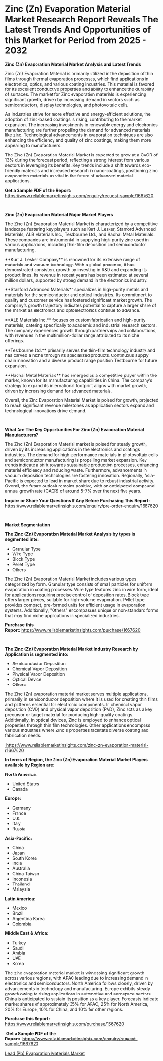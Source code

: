 <p><h1>Zinc (Zn) Evaporation Material Market Research Report Reveals The Latest Trends And Opportunities of this Market for Period from 2025 - 2032</h1></p><p><strong>Zinc (Zn) Evaporation Material Market Analysis and Latest Trends</strong></p>
<p><p>Zinc (Zn) Evaporation Material is primarily utilized in the deposition of thin films through thermal evaporation processes, which find applications in electronics, optics, and various coating industries. This material is favored for its excellent conductive properties and ability to enhance the durability of surfaces. The market for Zinc evaporation materials is experiencing significant growth, driven by increasing demand in sectors such as semiconductors, display technologies, and photovoltaic cells. </p><p>As industries strive for more effective and energy-efficient solutions, the adoption of zinc-based coatings is rising, contributing to the market expansion. The increasing investments in renewable energy and electronics manufacturing are further propelling the demand for advanced materials like zinc. Technological advancements in evaporation techniques are also enhancing the efficiency and quality of zinc coatings, making them more appealing to manufacturers.</p><p>The Zinc (Zn) Evaporation Material Market is expected to grow at a CAGR of 13% during the forecast period, reflecting a strong interest from various sectors in leveraging its benefits. Key trends include a shift towards eco-friendly materials and increased research in nano-coatings, positioning zinc evaporation materials as vital in the future of advanced material applications.</p></p>
<p><strong>Get a Sample PDF of the Report:&nbsp;</strong> <a href="https://www.reliablemarketinsights.com/enquiry/request-sample/1667620?utm_campaign=3583&utm_medium=2&utm_source=Github&utm_content=ia&utm_term=02042025&utm_id=zinc-zn-evaporation-material">https://www.reliablemarketinsights.com/enquiry/request-sample/1667620</a></p>
<p>&nbsp;</p>
<p><strong>Zinc (Zn) Evaporation Material Major Market Players</strong></p>
<p><p>The Zinc (Zn) Evaporation Material Market is characterized by a competitive landscape featuring key players such as Kurt J. Lesker, Stanford Advanced Materials, ALB Materials Inc., Testbourne Ltd., and Haohai Metal Materials. These companies are instrumental in supplying high-purity zinc used in various applications, including thin-film deposition and semiconductor manufacturing.</p><p>**Kurt J. Lesker Company** is renowned for its extensive range of materials and vacuum technology. With a global presence, it has demonstrated consistent growth by investing in R&D and expanding its product lines. Its revenue in recent years has been estimated at several million dollars, supported by strong demand in the electronics industry.</p><p>**Stanford Advanced Materials** specializes in high-purity metals and materials for the semiconductor and optical industries. Its commitment to quality and customer service has fostered significant market growth. The company’s growth trajectory indicates potential to capture a larger share of the market as electronics and optoelectronics continue to advance.</p><p>**ALB Materials Inc.** focuses on custom fabrication and high-purity materials, catering specifically to academic and industrial research sectors. The company experiences growth through partnerships and collaborations, with revenues in the multimillion-dollar range attributed to its niche offerings.</p><p>**Testbourne Ltd.** primarily serves the thin-film technology industry and has carved a niche through its specialized products. Continuous supply chain innovation and a diverse product range position Testbourne for future expansion.</p><p>**Haohai Metal Materials** has emerged as a competitive player within the market, known for its manufacturing capabilities in China. The company’s strategy to expand its international footprint aligns with market growth, driven by increasing demand for advanced materials.</p><p>Overall, the Zinc Evaporation Material Market is poised for growth, projected to reach significant revenue milestones as application sectors expand and technological innovations drive demand.</p></p>
<p>&nbsp;</p>
<p><strong>What Are The Key Opportunities For Zinc (Zn) Evaporation Material Manufacturers?</strong></p>
<p><p>The Zinc (Zn) Evaporation Material market is poised for steady growth, driven by its increasing applications in the electronics and coatings industries. The demand for high-performance materials in photovoltaic cells and semiconductor manufacturing is propelling market expansion. Key trends indicate a shift towards sustainable production processes, enhancing material efficiency and reducing waste. Furthermore, advancements in vacuum deposition technologies are fostering innovation. Regionally, Asia-Pacific is expected to lead in market share due to robust industrial activity. Overall, the future outlook remains positive, with an anticipated compound annual growth rate (CAGR) of around 5-7% over the next five years.</p></p>
<p><strong>Inquire or Share Your Questions If Any Before Purchasing This Report:</strong> <a href="https://www.reliablemarketinsights.com/enquiry/pre-order-enquiry/1667620?utm_campaign=3583&utm_medium=2&utm_source=Github&utm_content=ia&utm_term=02042025&utm_id=zinc-zn-evaporation-material">https://www.reliablemarketinsights.com/enquiry/pre-order-enquiry/1667620</a></p>
<p>&nbsp;</p>
<p><strong>Market Segmentation</strong></p>
<p><strong>The Zinc (Zn) Evaporation Material Market Analysis by types is segmented into:</strong></p>
<p><ul><li>Granular Type</li><li>Wire Type</li><li>Block Type</li><li>Pellet Type</li><li>Others</li></ul></p>
<p><p>The Zinc (Zn) Evaporation Material Market includes various types categorized by form. Granular type consists of small particles for uniform evaporation in coating processes. Wire type features zinc in wire form, ideal for applications requiring precise control of deposition rates. Block type offers larger pieces, suitable for high-volume evaporation. Pellet type provides compact, pre-formed units for efficient usage in evaporation systems. Additionally, "Others" encompasses unique or non-standard forms that may find niche applications in specialized industries.</p></p>
<p><strong>Purchase this Report:&nbsp;</strong><a href="https://www.reliablemarketinsights.com/purchase/1667620?utm_campaign=3583&utm_medium=2&utm_source=Github&utm_content=ia&utm_term=02042025&utm_id=zinc-zn-evaporation-material">https://www.reliablemarketinsights.com/purchase/1667620</a></p>
<p>&nbsp;</p>
<p><strong>The Zinc (Zn) Evaporation Material Market Industry Research by Application is segmented into:</strong></p>
<p><ul><li>Semiconductor Deposition</li><li>Chemical Vapor Deposition</li><li>Physical Vapor Deposition</li><li>Optical Device</li><li>Others</li></ul></p>
<p><p>The Zinc (Zn) evaporation material market serves multiple applications, primarily in semiconductor deposition where it is used for creating thin films and patterns essential for electronic components. In chemical vapor deposition (CVD) and physical vapor deposition (PVD), Zinc acts as a key precursor or target material for producing high-quality coatings. Additionally, in optical devices, Zinc is employed to enhance optical properties through thin film technologies. Other applications encompass various industries where Zinc's properties facilitate diverse coating and fabrication needs.</p></p>
<p><a href="https://www.reliablemarketinsights.com/zinc-zn-evaporation-material-r1667620?utm_campaign=3583&utm_medium=2&utm_source=Github&utm_content=ia&utm_term=02042025&utm_id=zinc-zn-evaporation-material">&nbsp;https://www.reliablemarketinsights.com/zinc-zn-evaporation-material-r1667620</a></p>
<p><strong>In terms of Region, the Zinc (Zn) Evaporation Material Market Players available by Region are:</strong></p>
<p>
    <p> <strong> North America: </strong>
        <ul>
            <li>United States</li>
            <li>Canada</li>
        </ul>
        </p> 
    <p> <strong> Europe: </strong>
        <ul>
            <li>Germany</li>
            <li>France</li>
            <li>U.K.</li>
            <li>Italy</li>
            <li>Russia</li>
        </ul>
        </p> 
    <p> <strong> Asia-Pacific: </strong>
        <ul>
            <li>China</li>
            <li>Japan</li>
            <li>South Korea</li>
            <li>India</li>
            <li>Australia</li>
            <li>China Taiwan</li>
            <li>Indonesia</li>
            <li>Thailand</li>
            <li>Malaysia</li>
        </ul>
        </p> 
    <p> <strong> Latin America: </strong>
        <ul>
            <li>Mexico</li>
            <li>Brazil</li>
            <li>Argentina Korea</li>
            <li>Colombia</li>
        </ul>
        </p> 
    <p> <strong> Middle East & Africa: </strong>
        <ul>
            <li>Turkey</li>
            <li>Saudi</li>
            <li>Arabia</li>
            <li>UAE</li>
            <li>Korea</li>
        </ul>
    </p>
    </p>
<p><p>The zinc evaporation material market is witnessing significant growth across various regions, with APAC leading due to increasing demand in electronics and semiconductors. North America follows closely, driven by advancements in technology and manufacturing. Europe exhibits steady growth owing to rising applications in automotive and aerospace sectors. China is anticipated to sustain its position as a key player. Forecasts indicate market shares of approximately 35% for APAC, 25% for North America, 20% for Europe, 10% for China, and 10% for other regions.</p></p>
<p><strong>Purchase this Report: </strong><a href="https://www.reliablemarketinsights.com/purchase/1667620?utm_campaign=3583&utm_medium=2&utm_source=Github&utm_content=ia&utm_term=02042025&utm_id=zinc-zn-evaporation-material">https://www.reliablemarketinsights.com/purchase/1667620</a></p>
<p>&nbsp;<strong>Get a Sample PDF of the Report:&nbsp;&nbsp;</strong><a href="https://www.reliablemarketinsights.com/enquiry/request-sample/1667620?utm_campaign=3583&utm_medium=2&utm_source=Github&utm_content=ia&utm_term=02042025&utm_id=zinc-zn-evaporation-material">https://www.reliablemarketinsights.com/enquiry/request-sample/1667620</a></p>
<p><strong></strong></p>
<p><p><a href="https://github.com/lecaneidreks/Market-Research-Report-List-1/blob/main/lead-pb-evaporation-materials-market.md?utm_campaign=3583&utm_medium=2&utm_source=Github&utm_content=ia&utm_term=02042025&utm_id=zinc-zn-evaporation-material">Lead (Pb) Evaporation Materials Market</a></p></p>
